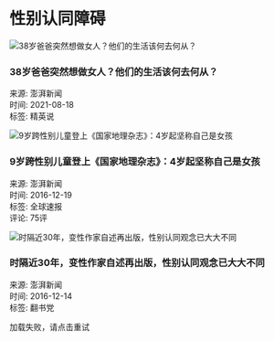 # 性别认同障碍

![38岁爸爸突然想做女人？他们的生活该何去何从？](https://imagepphcloud.thepaper.cn/pph/image/148/993/556.jpg?x-oss-process=image/resize,w_332)

### 38岁爸爸突然想做女人？他们的生活该何去何从？
来源: 澎湃新闻  
时间: 2021-08-18  
标签: 精英说  

![9岁跨性别儿童登上《国家地理杂志》：4岁起坚称自己是女孩](https://image.thepaper.cn/image/5/352/50.jpg?x-oss-process=image/resize,w_332)

### 9岁跨性别儿童登上《国家地理杂志》：4岁起坚称自己是女孩
来源: 澎湃新闻  
时间: 2016-12-19  
标签: 全球速报  
评论: 75评  

![时隔近30年，变性作家自述再出版，性别认同观念已大大不同](https://image.thepaper.cn/image/5/343/137.jpg?x-oss-process=image/resize,w_332)

### 时隔近30年，变性作家自述再出版，性别认同观念已大大不同
来源: 澎湃新闻  
时间: 2016-12-14  
标签: 翻书党  

加载失败，请点击重试
